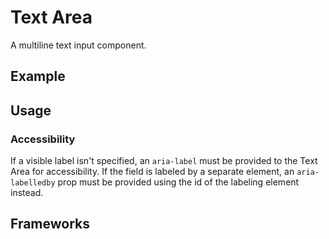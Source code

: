 <script setup>
  import Vue from './vue.md';
  import React from './react.md';
</script>

# Text Area

A multiline text input component.

<components-status react='released' vue='released' />

## Example

<theme-switcher />

<textarea-example />

## Usage

<component-design-guidelines name="Warp - Components / Button" link="https://www.figma.com/file/8P1JQsd82b93gQ6K3igO2p/Warp---Components?type=design&node-id=303-19039&mode=design&t=zUBVst8JZi0AR66n-0" />

### Accessibility

If a visible label isn't specified, an `aria-label` must be provided to the Text Area for accessibility.
If the field is labeled by a separate element, an `aria-labelledby` prop must be provided using the id of the labeling element instead.

<component-questions />

## Frameworks

<tabs-content> 
  <template #react>
   <react />
  </template>
  <template #vue>
    <vue />
  </template>
</tabs-content>